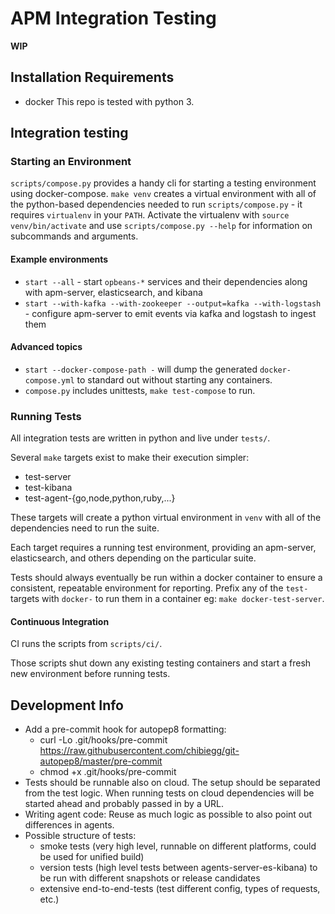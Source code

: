 # APM Integration Testing 

__WIP__

## Installation Requirements
- docker
This repo is tested with python 3. 

## Integration testing

### Starting an Environment

`scripts/compose.py` provides a handy cli for starting a testing environment using docker-compose.
`make venv` creates a virtual environment with all of the python-based dependencies needed to run `scripts/compose.py` - it requires `virtualenv` in your `PATH`.
Activate the virtualenv with `source venv/bin/activate` and use `scripts/compose.py --help` for information on subcommands and arguments.

#### Example environments

- `start --all` - start `opbeans-*` services and their dependencies along with apm-server, elasticsearch, and kibana
- `start --with-kafka --with-zookeeper --output=kafka --with-logstash` - configure apm-server to emit events via kafka and logstash to ingest them

#### Advanced topics

- `start --docker-compose-path -` will dump the generated `docker-compose.yml` to standard out without starting any containers.
- `compose.py` includes unittests, `make test-compose` to run.

### Running Tests

All integration tests are written in python and live under `tests/`.

Several `make` targets exist to make their execution simpler:

- test-server
- test-kibana
- test-agent-{go,node,python,ruby,...}

These targets will create a python virtual environment in `venv` with all of the dependencies need to run the suite.

Each target requires a running test environment, providing an apm-server, elasticsearch, and others depending on the particular suite.

Tests should always eventually be run within a docker container to ensure a consistent, repeatable environment for
reporting.
Prefix any of the `test-` targets with `docker-` to run them in a container eg: `make docker-test-server`.

#### Continuous Integration

CI runs the scripts from `scripts/ci/`.

Those scripts shut down any existing testing containers and start a fresh new environment before running tests.

## Development Info
- Add a pre-commit hook for autopep8 formatting:
    - curl -Lo .git/hooks/pre-commit https://raw.githubusercontent.com/chibiegg/git-autopep8/master/pre-commit
    - chmod +x .git/hooks/pre-commit
- Tests should be runnable also on cloud. 
  The setup should be separated from the test logic.
  When running tests on cloud dependencies will be started ahead and probably passed in by a URL.
- Writing agent code: Reuse as much logic as possible to also point out differences in agents.
- Possible structure of tests:
  - smoke tests (very high level, runnable on different platforms, could be used for unified build)
  - version tests (high level tests between agents-server-es-kibana) to be run with different snapshots or release candidates
  - extensive end-to-end-tests (test different config, types of requests, etc.)
